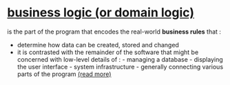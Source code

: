 # [business logic (or domain logic)](https://en.wikipedia.org/wiki/Business_logic)
is the part of the program that encodes the real-world __business rules__ that :
- determine how data can be created, stored and changed
- it is contrasted with the remainder of the software that might be concerned with low-level details of :
        - managing a database
        - displaying the user interface
        - system infrastructure
        - generally connecting various parts of the program
[(read more)](https://en.wikipedia.org/wiki/Business_logic)
